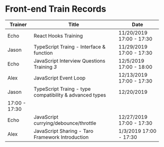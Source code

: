 # Front-end Train Records
|Trainer|Title|Date|
|-------|-----|-----|
| Echo |  React Hooks Training  | 11/20/2019 17:00 - 17:30 |
| Jason | TypeScript Traing - Interface & function | 11/29/2019 17:00 - 17:30 |
| Echo |  JavaScript Interview Questions Training *3* | 12/5/2019 17:00 - 18:00 |
| Alex | JavaScript Event Loop | 12/13/2019 17:00 - 17:30 |
| Jason | TypeScript Traing - type compatibility & advanced types | 12/20/2019
 17:00 - 17:30 |
 | Echo |  JavaScript currying/debounce/throttle | 12/27/2019 17:00 - 17:30 |
 | Alex | JavaScript Sharing - Taro Framework Introduction | 1/3/2019 17:00 - 17:30 |